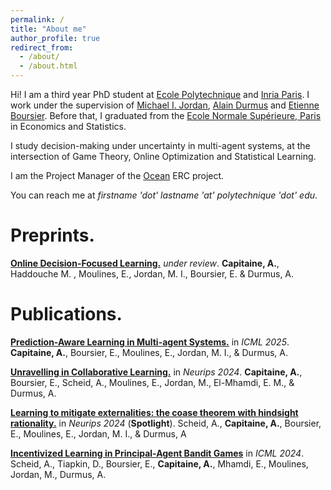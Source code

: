 ```yaml
---
permalink: /
title: "About me"
author_profile: true
redirect_from: 
  - /about/
  - /about.html
---
```

Hi! I am a third year PhD student at [Ecole Polytechnique](https://cmap.ip-paris.fr/) and [Inria Paris](https://www.inria.fr/fr/sierra). I work under the supervision of [Michael I. Jordan](https://people.eecs.berkeley.edu/~jordan/), [Alain Durmus](https://scholar.google.fr/citations?user=nqLKv6EAAAAJ&hl=fr) and [Etienne Boursier](https://eboursier.github.io/). Before that, I graduated from the [Ecole Normale Supérieure, Paris](https://www.ens.psl.eu/) in Economics and Statistics.

I study decision-making under uncertainty in multi-agent systems, at the intersection of Game Theory, Online Optimization and Statistical Learning. 

I am the Project Manager of the [Ocean](https://oceanerc.com/) ERC project.  

You can reach me at *firstname 'dot' lastname 'at' polytechnique 'dot' edu*.

Preprints.
======
[**Online Decision-Focused Learning.**](https://arxiv.org/abs/2505.13564) *under review*.
**Capitaine, A.**, Haddouche M. , Moulines, E., Jordan, M. I., Boursier, E. & Durmus, A.

Publications.
======
[**Prediction-Aware Learning in Multi-agent Systems.**](https://arxiv.org/abs/2501.19144) in *ICML 2025*.
**Capitaine, A.**, Boursier, E., Moulines, E., Jordan, M. I., & Durmus, A.

[**Unravelling in Collaborative Learning.**](https://arxiv.org/abs/2407.14332) in *Neurips 2024*. 
**Capitaine, A.**, Boursier, E., Scheid, A., Moulines, E., Jordan, M., El-Mhamdi, E. M., & Durmus, A. 

[**Learning to mitigate externalities: the coase theorem with hindsight rationality.**](https://arxiv.org/abs/2406.19824) in *Neurips 2024* (**Spotlight**).
Scheid, A., **Capitaine, A.**, Boursier, E., Moulines, E., Jordan, M. I., & Durmus, A

[**Incentivized Learning in Principal-Agent Bandit Games**](https://arxiv.org/abs/2403.03811) in *ICML 2024*.
Scheid, A., Tiapkin, D., Boursier, E., **Capitaine, A.**, Mhamdi, E., Moulines, Jordan, M., Durmus, A.

